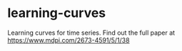 # learning-curves
Learning curves for time series.
Find out the full paper at https://www.mdpi.com/2673-4591/5/1/38
